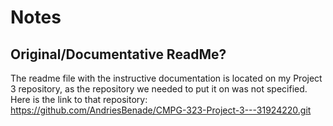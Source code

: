 # Notes
## Original/Documentative ReadMe?
The readme file with the instructive documentation is located on my Project 3 repository, as the repository we needed to put it on was not specified. Here is the link to that repository: https://github.com/AndriesBenade/CMPG-323-Project-3---31924220.git
